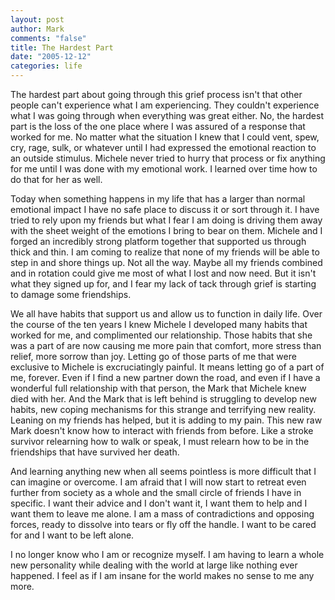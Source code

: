 ```yaml
--- 
layout: post
author: Mark
comments: "false"
title: The Hardest Part
date: "2005-12-12"
categories: life
---
```

The hardest part about going through this grief process isn't that other people can't experience what I am experiencing. They couldn't experience what I was going through when everything was great either. No, the hardest part is the loss of the one place where I was assured of a response that worked for me. No matter what the situation I knew that I could vent, spew, cry, rage, sulk, or whatever until I had expressed the emotional reaction to an outside stimulus. Michele never tried to hurry that process or fix anything for me until I was done with my emotional work. I learned over time how to do that for her as well.

Today when something happens in my life that has a larger than normal emotional impact I have no safe place to discuss it or sort through it. I have tried to rely upon my friends but what I fear I am doing is driving them away with the sheet weight of the emotions I bring to bear on them. Michele and I forged an incredibly strong platform together that supported us through thick and thin. I am coming to realize that none of my friends will be able to step in and shore things up. Not all the way. Maybe all my friends combined and in rotation could give me most of what I lost and now need. But it isn't what they signed up for, and I fear my lack of tack through grief is starting to damage some friendships.

We all have habits that support us and allow us to function in daily life. Over the course of the ten years I knew Michele I developed many habits that worked for me, and complimented our relationship. Those habits that she was a part of are now causing me more pain that comfort, more stress than relief, more sorrow than joy. Letting go of those parts of me that were exclusive to Michele is excruciatingly painful. It means letting go of a part of me, forever. Even if I find a new partner down the road, and even if I have a wonderful full relationship with that person, the Mark that Michele knew died with her. And the Mark that is left behind is struggling to develop new habits, new coping mechanisms for this strange and terrifying new reality. Leaning on my friends has helped, but it is adding to my pain. This new raw Mark doesn't know how to interact with friends from before. Like a stroke survivor relearning how to walk or speak, I must relearn how to be in the friendships that have survived her death.

And learning anything new when all seems pointless is more difficult that I can imagine or overcome. I am afraid that I will now start to retreat even further from society as a whole and the small circle of friends I have in specific. I want their advice and I don't want it, I want them to help and I want them to leave me alone. I am a mass of contradictions and opposing forces, ready to dissolve into tears or fly off the handle. I want to be cared for and I want to be left alone.

I no longer know who I am or recognize myself. I am having to learn a whole new personality while dealing with the world at large like nothing ever happened. I feel as if I am insane for the world makes no sense to me any more.
